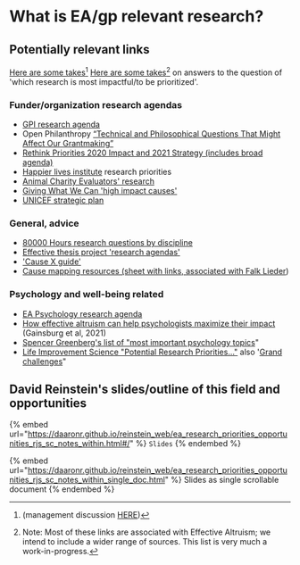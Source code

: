 # What is EA/gp relevant research?

## Potentially relevant links

[Here are some takes](#user-content-fn-1)[^1]  [Here are some takes](#user-content-fn-2)[^2] on answers to the question of 'which research is most impactful/to be prioritized'.&#x20;

### **Funder/organization research agendas**

* [GPI research agenda](https://globalprioritiesinstitute.org/research-agenda-web-version/)
* Open Philanthropy [“Technical and Philosophical Questions That Might Affect Our Grantmaking”](https://www.openphilanthropy.org/blog/technical-and-philosophical-questions-might-affect-our-grantmaking)
* [Rethink Priorities 2020 Impact and 2021 Strategy (includes broad agenda)](https://forum.effectivealtruism.org/posts/33AnPajNYmNrdXQbj/rethink-priorities-2020-impact-and-2021-strategy)
* [Happier lives institute](https://www.happierlivesinstitute.org/research-agenda.html) research priorities
* [Animal Charity Evaluators' research](https://animalcharityevaluators.org/research/)
* [Giving What We Can 'high impact causes'](https://www.givingwhatwecan.org/cause-areas)
* [UNICEF strategic plan](https://www.unicef.org/reports/unicef-strategic-plan-2022-2025)

### **General, advice**

* [80000 Hours research questions by discipline](https://80000hours.org/articles/research-questions-by-discipline/)
* [Effective thesis project 'research agendas'](https://effectivethesis.org/research-agendas/)
* ['Cause X guide'](https://forum.effectivealtruism.org/posts/kFmFLcdSFKo2GFJkc/cause-x-guide)
* [Cause mapping resources (sheet with links, associated with Falk Lieder](https://docs.google.com/spreadsheets/d/1b8Tw0OpyTSh-qbW6yAD93asrI1nEwc2\_GseJRlh-kJM/edit#gid=460638401))

### **Psychology and well-being related**

* [EA Psychology research agenda](https://www.eapsychology.org/research-agenda)
* [How effective altruism can help psychologists maximize their impact](https://psyarxiv.com/8dw59/) (Gainsburg et al, 2021)
* [Spencer Greenberg's list of "most important psychology topics](https://docs.google.com/spreadsheets/d/1cIreVxInZh9a6rWq2Qc-HRzp5UE1oL1ZUiQVD1ZsUec/edit#gid=0)"
* [Life Improvement Science "Potential Research Priorities..."](https://www.life-improvement.science/research-priorities/promising-questions) also '[Grand challenges](https://www.life-improvement.science/research-priorities/gcmain)"

##

## David Reinstein's slides/outline of this field and opportunities

{% embed url="https://daaronr.github.io/reinstein_web/ea_research_priorities_opportunities_rjs_sc_notes_within.html#/" %}
`Slides`
{% endembed %}

{% embed url="https://daaronr.github.io/reinstein_web/ea_research_priorities_opportunities_rjs_sc_notes_within_single_doc.html" %}
Slides as single scrollable document
{% endembed %}

[^1]: &#x20;(management discussion [HERE](https://docs.google.com/document/d/1taZj5ceLck0JQ1xjJ6ay7iaqsiZEPuiS9qzGM2YuOdE/edit))

[^2]: Note: Most of these links are associated with Effective Altruism; we intend to include a wider range of sources. This list is very much a work-in-progress.
